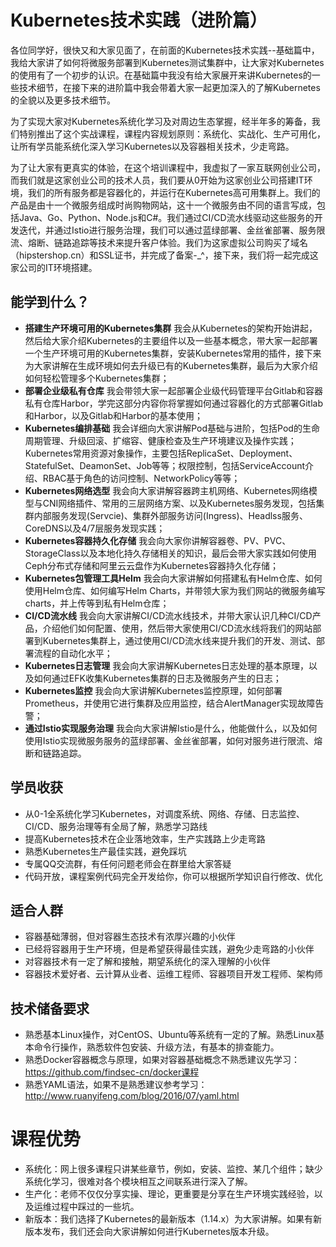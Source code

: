 # Kubernetes技术实践（进阶篇）

各位同学好，很快又和大家见面了，在前面的Kubernetes技术实践--基础篇中，我给大家讲了如何将微服务部署到Kubernetes测试集群中，让大家对Kubernetes的使用有了一个初步的认识。在基础篇中我没有给大家展开来讲Kubernetes的一些技术细节，在接下来的进阶篇中我会带着大家一起更加深入的了解Kubernetes的全貌以及更多技术细节。

为了实现大家对Kubernetes系统化学习及对周边生态掌握，经半年多的筹备，我们特别推出了这个实战课程，课程内容规划原则：系统化、实战化、生产可用化，让所有学员能系统化深入学习Kubernetes以及容器相关技术，少走弯路。

为了让大家有更真实的体验，在这个培训课程中，我虚拟了一家互联网创业公司，而我们就是这家创业公司的技术人员，我们要从0开始为这家创业公司搭建IT环境，我们的所有服务都是容器化的，并运行在Kubernetes高可用集群上。我们的产品是由十一个微服务组成时尚购物网站，这十一个微服务由不同的语言写成，包括Java、Go、Python、Node.js和C#。我们通过CI/CD流水线驱动这些服务的开发迭代，并通过Istio进行服务治理，我们可以通过蓝绿部署、金丝雀部署、服务限流、熔断、链路追踪等技术来提升客户体验。我们为这家虚拟公司购买了域名（hipstershop.cn）和SSL证书，并完成了备案-_^，接下来，我们将一起完成这家公司的IT环境搭建。

## 能学到什么？

- **搭建生产环境可用的Kubernetes集群** 我会从Kubernetes的架构开始讲起，然后给大家介绍Kubernetes的主要组件以及一些基本概念，带大家一起部署一个生产环境可用的Kubernetes集群，安装Kubernetes常用的插件，接下来为大家讲解在生成环境如何去升级已有的Kubernetes集群，最后为大家介绍如何轻松管理多个Kubernetes集群；
- **部署企业级私有仓库** 我会带领大家一起部署企业级代码管理平台Gitlab和容器私有仓库Harbor，学完这部分内容你将掌握如何通过容器化的方式部署Gitlab和Harbor，以及Gitlab和Harbor的基本使用；
- **Kubernetes编排基础** 我会详细向大家讲解Pod基础与进阶，包括Pod的生命周期管理、升级回滚、扩缩容、健康检查及生产环境建议及操作实践；Kubernetes常用资源对象操作，主要包括ReplicaSet、Deployment、StatefulSet、DeamonSet、Job等等；权限控制，包括ServiceAccount介绍、RBAC基于角色的访问控制、NetworkPolicy等等；
- **Kubernetes网络选型** 我会向大家讲解容器跨主机网络、Kubernetes网络模型与CNI网络插件、常用的三层网络方案、以及Kubernetes服务发现，包括集群内部服务发现(Servcie)、集群外部服务访问(Ingress)、Headlss服务、CoreDNS以及4/7层服务发现实践；
- **Kubernetes容器持久化存储** 我会向大家你讲解容器卷、PV、PVC、StorageClass以及本地化持久存储相关的知识，最后会带大家实践如何使用Ceph分布式存储和阿里云云盘作为Kubernetes容器持久化存储；
- **Kubernetes包管理工具Helm** 我会向大家讲解如何搭建私有Helm仓库、如何使用Helm仓库、如何编写Helm Charts，并带领大家为我们网站的微服务编写charts，并上传等到私有Helm仓库；
- **CI/CD流水线** 我会向大家讲解CI/CD流水线技术，并带大家认识几种CI/CD产品，介绍他们如何配置、使用，然后带大家使用CI/CD流水线将我们的网站部署到Kubernetes集群上，通过使用CI/CD流水线来提升我们的开发、测试、部署流程的自动化水平；
- **Kubernetes日志管理** 我会向大家讲解Kubernetes日志处理的基本原理，以及如何通过EFK收集Kubernetes集群的日志及微服务产生的日志；
- **Kubernetes监控** 我会向大家讲解Kubernetes监控原理，如何部署Prometheus，并使用它进行集群及应用监控，结合AlertManager实现故障告警；
- **通过Istio实现服务治理** 我会向大家讲解Istio是什么，他能做什么，以及如何使用Istio实现微服务服务的蓝绿部署、金丝雀部署，如何对服务进行限流、熔断和链路追踪。

## 学员收获

- 从0-1全系统化学习Kubernetes，对调度系统、网络、存储、日志监控、CI/CD、服务治理等有全局了解，熟悉学习路线
- 提高Kubernetes技术在企业落地效率，生产实践路上少走弯路
- 熟悉Kubernetes生产最佳实践，避免踩坑
- 专属QQ交流群，有任何问题老师会在群里给大家答疑
- 代码开放，课程案例代码完全开发给你，你可以根据所学知识自行修改、优化

## 适合人群

- 容器基础薄弱，但对容器生态技术有浓厚兴趣的小伙伴
- 已经将容器用于生产环境，但是希望获得最佳实践，避免少走弯路的小伙伴
- 对容器技术有一定了解和接触，期望系统化的深入理解的小伙伴
- 容器技术爱好者、云计算从业者、运维工程师、容器项目开发工程师、架构师

## 技术储备要求

- 熟悉基本Linux操作，对CentOS、Ubuntu等系统有一定的了解。熟悉Linux基本命令行操作，熟悉软件包安装、升级方法，有基本的排查能力。
- 熟悉Docker容器概念与原理，如果对容器基础概念不熟悉建议先学习：https://github.com/findsec-cn/docker课程
- 熟悉YAML语法，如果不是熟悉建议参考学习：http://www.ruanyifeng.com/blog/2016/07/yaml.html

# 课程优势

- 系统化：网上很多课程只讲某些章节，例如，安装、监控、某几个组件；缺少系统化学习，很难对各个模块相互之间联系进行深入了解。
- 生产化：老师不仅仅分享实操、理论，更重要是分享在生产环境实践经验，以及运维过程中踩过的一些坑。
- 新版本：我们选择了Kubernetes的最新版本（1.14.x）为大家讲解。如果有新版本发布，我们还会向大家讲解如何进行Kubernetes版本升级。
